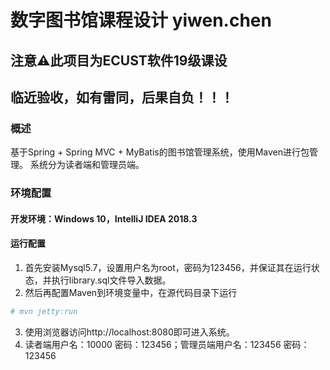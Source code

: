 # 数字图书馆课程设计 yiwen.chen

## 注意⚠️此项目为ECUST软件19级课设
## 临近验收，如有雷同，后果自负！！！

### 概述
基于Spring + Spring MVC + MyBatis的图书馆管理系统，使用Maven进行包管理。
系统分为读者端和管理员端。

### 环境配置
#### 开发环境：Windows 10，IntelliJ IDEA 2018.3
#### 运行配置
1. 首先安装Mysql5.7，设置用户名为root，密码为123456，并保证其在运行状态，并执行library.sql文件导入数据。
2. 然后再配置Maven到环境变量中，在源代码目录下运行
```sh
# mvn jetty:run
```
3. 使用浏览器访问http://localhost:8080即可进入系统。
4. 读者端用户名：10000 密码：123456；管理员端用户名：123456 密码：123456